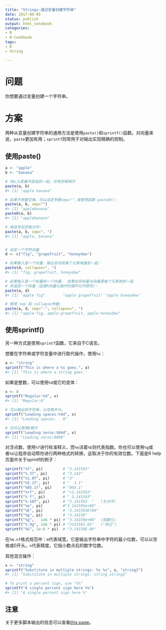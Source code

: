 ```yaml
---
title: "Strings-通过变量创建字符串"
date: 2017-09-05
status: publish
output: html_notebook
categories: 
- R
- R-Cookbook
tags:
- R
- String

---
```




# 问题

你想要通过变量创建一个字符串。

<!-- more -->

# 方案

两种从变量创建字符串的通用方法是使用`paste()`和`sprintf()`函数。对向量来说，`paste`更加有用；`sprintf`则常用于对输出实现精确的控制。



## 使用paste()

```R
a <- "apple"
b <- "banana"

# 将a,b变量内容连到一起，并用空格隔开
paste(a, b)
#> [1] "apple banana"

# 如果不想要空格，可以设定参数sep="",或使用函数 paste0():
paste(a, b, sep="")
#> [1] "applebanana"
paste0(a, b)
#> [1] "applebanana"

# 用逗号加空格分开:
paste(a, b, sep=", ")
#> [1] "apple, banana"


# 设定一个字符向量
d <- c("fig", "grapefruit", "honeydew")

# 如果输入是一个向量，输出会将其每个元素堆叠到一起：
paste(d, collapse=", ")
#> [1] "fig, grapefruit, honeydew"

# 如果输入是一个标量和一个向量， 结果会将标量与向量里每个元素放到一起
# 并返回一个向量（这是R向量化操作的循环对齐原则）：
paste(a, d)
#> [1] "apple fig"        "apple grapefruit" "apple honeydew"

# 使用 sep 和 collapse参数:
paste(a, d, sep="-", collapse=", ")
#> [1] "apple-fig, apple-grapefruit, apple-honeydew"
```



## 使用sprintf()

另一种方式是使用`sprintf`函数，它来自于C语言。

想要在字符串或字符变量中进行取代操作，使用`%s`：

```R
a <- "string"
sprintf("This is where a %s goes.", a)
#> [1] "This is where a string goes."
```



如果是整数，可以使用`%d`或它的变体：

```R
x <- 8
sprintf("Regular:%d", x)
#> [1] "Regular:8"

# 可以输出到字符串，以空格开头。
sprintf("Leading spaces:%4d", x)
#> [1] "Leading spaces:   8"

# 也可以使用0替代
sprintf("Leading zeros:%04d", x)
#> [1] "Leading zeros:0008"
```



对浮点数，使用`%f`进行标准释义，而`%e`活着`%E`则代表指数。你也可以使用`%g`或者`%G`让程序自动帮你进行两种格式的转换，这取决于你的有效位数。下面是R help页面中关于sprintf的例子：

```R
sprintf("%f", pi)         # "3.141593"
sprintf("%.3f", pi)       # "3.142"
sprintf("%1.0f", pi)      # "3"
sprintf("%5.1f", pi)      # "  3.1"
sprintf("%05.1f", pi)     # "003.1"
sprintf("%+f", pi)        # "+3.141593"
sprintf("% f", pi)        # " 3.141593"
sprintf("%-10f", pi)      # "3.141593  "   (左对齐)
sprintf("%e", pi)         #"3.141593e+00"
sprintf("%E", pi)         # "3.141593E+00"
sprintf("%g", pi)         # "3.14159"
sprintf("%g",   1e6 * pi) # "3.14159e+06"  (指数化)
sprintf("%.9g", 1e6 * pi) # "3141592.65"   ("修正")
sprintf("%G", 1e-6 * pi)  # "3.14159E-06"
```



在`%m.nf`格式规范中：`m`代表域宽，它是输出字符串中字符的最小位数，可以以空格或0开头。`n`代表精度，它指小数点后的数字位数。

其他混合操作：

```R
x <- "string"
sprintf("Substitute in multiple strings: %s %s", x, "string2")
#> [1] "Substitute in multiple strings: string string2"

# To print a percent sign, use "%%"
sprintf("A single percent sign here %%")
#> [1] "A single percent sign here %"
```



## 注意

关于更多脚本输出的信息可以查看[this page](http://www.cookbook-r.com/Data_input_and_output/Writing_text_and_output_from_analyses_to_a_file)。

